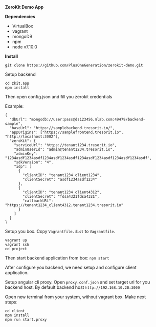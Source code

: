 **ZeroKit Demo App**

**Dependencies**
- VirtualBox
- vagrant
- mongoDB
- npm
- node v7.10.0

**Install**

```git clone https://github.com/PlusOneGeneration/zerokit-demo.git```

Setup backend
```
cd zkit.app
npm install
```

Then open config.json and fill you zerokit credentials

Example:
```
{
  "dbUrl": "mongodb://user:pass@ds123456.mlab.com:49479/backend-sample",
  "baseUrl": "https://samplebackend.tresorit.io/",
  "appOrigins": ["https://samplefrontend.tresorit.io", "http://localhost:3002"],
  "zeroKit": {
    "serviceUrl": "https://tenant1234.tresorit.io",
    "adminUserId": "admin@tenant1234.tresorit.io",
    "adminKey": "1234asdf1234asdf1234asdf1234asdf1234asdf1234asdf1234asdf1234asdf",
    "sdkVersion": "4",
    "idp": [
      {
        "clientID": "tenant1234_client1234",
        "clientSecret": "asdf1234asdf1234"
      },
      {
        "clientID": "tenant1234_client4312",
        "clientSecret": "fdsa4321fdsa4321",
        "callbackURL": "https://tenant1234_client4312.tenant1234.tresorit.io"
      }
    ]
  }
}
```

Setup you box. Copy ```Vagrantfile.dist``` to ```Vagrantfile```.
```
vagrant up
vagrant ssh
cd project
```

Then start backend application from box:
```npm start```

After configure you backend, we need setup and configure client application.
 
Setup angular cli proxy. Open ```proxy.conf.json``` and set target url for you backend host. By default backend host ```http://192.168.10.20:3000```
 
Open new terminal from your system, without vagrant box. Make next steps:
```
cd client
npm install
npm run start.proxy
```



